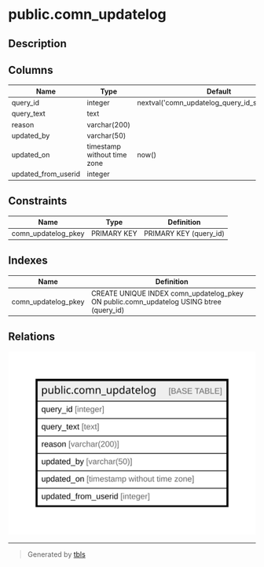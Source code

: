 # public.comn_updatelog

## Description

## Columns

| Name | Type | Default | Nullable | Children | Parents | Comment |
| ---- | ---- | ------- | -------- | -------- | ------- | ------- |
| query_id | integer | nextval('comn_updatelog_query_id_seq'::regclass) | false |  |  |  |
| query_text | text |  | false |  |  |  |
| reason | varchar(200) |  | true |  |  |  |
| updated_by | varchar(50) |  | true |  |  |  |
| updated_on | timestamp without time zone | now() | true |  |  |  |
| updated_from_userid | integer |  | true |  |  |  |

## Constraints

| Name | Type | Definition |
| ---- | ---- | ---------- |
| comn_updatelog_pkey | PRIMARY KEY | PRIMARY KEY (query_id) |

## Indexes

| Name | Definition |
| ---- | ---------- |
| comn_updatelog_pkey | CREATE UNIQUE INDEX comn_updatelog_pkey ON public.comn_updatelog USING btree (query_id) |

## Relations

![er](public.comn_updatelog.svg)

---

> Generated by [tbls](https://github.com/k1LoW/tbls)
